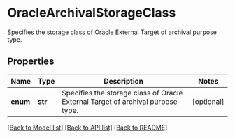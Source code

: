 # OracleArchivalStorageClass

Specifies the storage class of Oracle External Target of archival purpose type.

## Properties
Name | Type | Description | Notes
------------ | ------------- | ------------- | -------------
**enum** | **str** | Specifies the storage class of Oracle External Target of archival purpose type. | [optional] 

[[Back to Model list]](../README.md#documentation-for-models) [[Back to API list]](../README.md#documentation-for-api-endpoints) [[Back to README]](../README.md)


